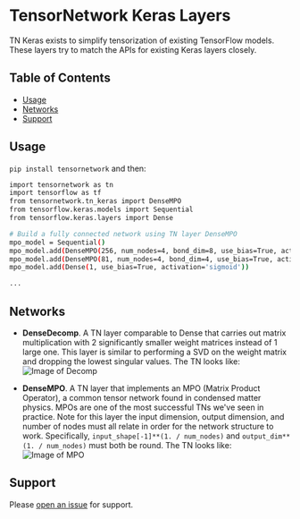 # TensorNetwork Keras Layers

TN Keras exists to simplify tensorization of existing TensorFlow models. These layers try to match the APIs for existing Keras layers closely.

## Table of Contents

- [Usage](#usage)
- [Networks](#networks)
- [Support](#support)

## Usage

`pip install tensornetwork` and then:

```sh
import tensornetwork as tn
import tensorflow as tf
from tensornetwork.tn_keras import DenseMPO
from tensorflow.keras.models import Sequential
from tensorflow.keras.layers import Dense

# Build a fully connected network using TN layer DenseMPO
mpo_model = Sequential()
mpo_model.add(DenseMPO(256, num_nodes=4, bond_dim=8, use_bias=True, activation='relu', input_shape=(1296,)))
mpo_model.add(DenseMPO(81, num_nodes=4, bond_dim=4, use_bias=True, activation='relu'))
mpo_model.add(Dense(1, use_bias=True, activation='sigmoid'))

...
```
## Networks

- **DenseDecomp**. A TN layer comparable to Dense that carries out matrix multiplication with 2 significantly smaller weight matrices instead of 1 large one. This layer is similar to performing a SVD on the weight matrix and dropping the lowest singular values. The TN looks like:
![Image of Decomp](https://4.bp.blogspot.com/-WCz7EdJ_1xU/XkHJD3UaefI/AAAAAAAACrg/rXcx1rF_2OomT04XI2topzLd2bBAcypXgCLcBGAsYHQ/s1600/imageLikeEmbed.png)

- **DenseMPO**. A TN layer that implements an MPO (Matrix Product Operator), a common tensor network found in condensed matter physics. MPOs are one of the most successful TNs we've seen in practice. Note for this layer the input dimension, output dimension, and number of nodes must all relate in order for the network structure to work. Specifically, `input_shape[-1]**(1. / num_nodes)` and `output_dim**(1. / num_nodes)` must both be round. The TN looks like:
![Image of MPO](https://1.bp.blogspot.com/-0-63SOqomZ0/XkL-3fcFdTI/AAAAAAAACsI/aK7hJf1PzRIGjV42qxA8cCUbjjj-9zRNwCLcBGAsYHQ/s1600/Screen%2BShot%2B2020-02-11%2Bat%2B11.21.38%2BAM.png)

## Support

Please [open an issue](https://github.com/google/TensorNetwork/issues/new) for support.